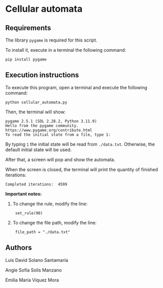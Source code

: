 # Cellular automata

## Requirements

The library `pygame` is required for this script.

To install it, execute in a terminal the following command:

    pip install pygame

## Execution instructions

To execute this program, open a terminal and execute the following command:

    python cellular_automata.py

Then, the terminal will show:

    pygame 2.5.1 (SDL 2.28.2, Python 3.11.9)
    Hello from the pygame community. https://www.pygame.org/contribute.html
    To read the initial state from a file, type 1: 

By typing `1` the initial state will be read from `./data.txt`. Otherwise, the default initial state will be used.

After that, a screen will pop and show the automata.

When the screen is closed, the terminal will print the quantity of finished iterations:

    Completed iterations:  4599


**Important notes:**
1. To change the rule, modify the line:

        set_rule(90)

2. To change the file path, modify the line:

        file_path = "./data.txt"


## Authors
Luis David Solano Santamaría

Angie Sofía Solís Manzano

Emilia María Víquez Mora